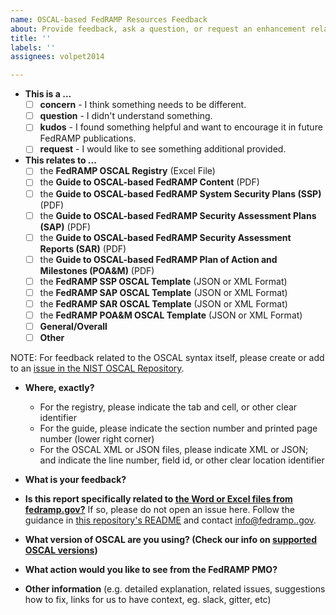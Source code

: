 ```yaml
---
name: OSCAL-based FedRAMP Resources Feedback
about: Provide feedback, ask a question, or request an enhancement related to any of the OSCAL-based FedRAMP resources published for public comment
title: ''
labels: ''
assignees: volpet2014

---
```


* **This is a ...**
  - [ ] **concern** - I think something needs to be different.
  - [ ] **question** - I didn't understand something.
  - [ ] **kudos** - I found something helpful and want to encourage it in future FedRAMP publications.
  - [ ] **request** - I would like to see something additional provided.

* **This relates to ...**
  - [ ] the **FedRAMP OSCAL Registry** (Excel File)
  - [ ] the **Guide to OSCAL-based FedRAMP Content** (PDF)
  - [ ] the **Guide to OSCAL-based FedRAMP System Security Plans (SSP)** (PDF)
  - [ ] the **Guide to OSCAL-based FedRAMP Security Assessment Plans (SAP)** (PDF)
  - [ ] the **Guide to OSCAL-based FedRAMP Security Assessment Reports (SAR)** (PDF)
  - [ ] the **Guide to OSCAL-based FedRAMP Plan of Action and Milestones (POA&M)** (PDF)
  - [ ] the **FedRAMP SSP OSCAL Template** (JSON or XML Format)
  - [ ] the **FedRAMP SAP OSCAL Template** (JSON or XML Format)
  - [ ] the **FedRAMP SAR OSCAL Template** (JSON or XML Format)
  - [ ] the **FedRAMP POA&M OSCAL Template** (JSON or XML Format)
  - [ ] **General/Overall**
  - [ ] **Other**

NOTE: For feedback related to the OSCAL syntax itself, please create or add to an [issue in the NIST OSCAL Repository](https://github.com/usnistgov/OSCAL/issues).

* **Where, exactly?**
  - For the registry, please indicate the tab and cell, or other clear identifier
  - For the guide, please indicate the section number and printed page number (lower right corner)
  - For the OSCAL XML or JSON files, please indicate XML or JSON; and indicate the line number, field id, or other clear location identifier



* **What is your feedback?**

* **Is this report specifically related to [the Word or Excel files from fedramp.gov?](fedramp.gov/documents-templates/)** If so, please do not open an issue here. Follow the guidance in [this repository's README](https://github.com/GSA/fedramp-automation#support-and-oscal-deprecation-strategy) and contact [info@fedramp..gov](mailto:info@fedramp.gov).

* **What version of OSCAL are you using? (Check our info on [supported OSCAL versions](https://github.com/GSA/fedramp-automation/blob/master/README.md#support-and-oscal-deprecation-strategy))**


* **What action would you like to see from the FedRAMP PMO?**



* **Other information** (e.g. detailed explanation, related issues, suggestions how to fix, links for us to have context, eg. slack, gitter, etc)

